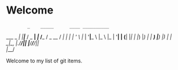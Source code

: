 # Welcome

            _    _____      ____ __________      
  ___ _   _| |__|___ / _ __| ___|___ /___ / _ __ 
 / __| | | | '_ \ |_ \| '__|___ \ |_ \ |_ \| '__|
| (__| |_| | |_) |__) | |   ___) |__) |__) | |   
 \___|\__, |_.__/____/|_|  |____/____/____/|_|   
      |___/                                      

Welcome to my list of git items. 
